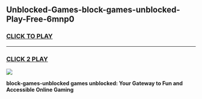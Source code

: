 
## Unblocked-Games-block-games-unblocked-Play-Free-6mnp0
<h3>
<a href="https://premium76.site?title=block-games-unblocked&ref=18A1">CLICK TO PLAY</a></h3>
<hr>

<h3>
<a href="https://premium76.site?title=block-games-unblocked&ref=18A1">CLICK 2 PLAY</a>
  
</h3>

<a href="https://premium76.site?title=block-games-unblocked&ref=18A1"><img src="https://clearcache.store/games.png"></a>


**block-games-unblocked games unblocked: Your Gateway to Fun and Accessible Online Gaming**
